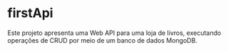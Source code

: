 # firstApi
Este projeto apresenta uma Web API para uma loja de livros, executando operações de CRUD por meio de um banco de dados MongoDB.
